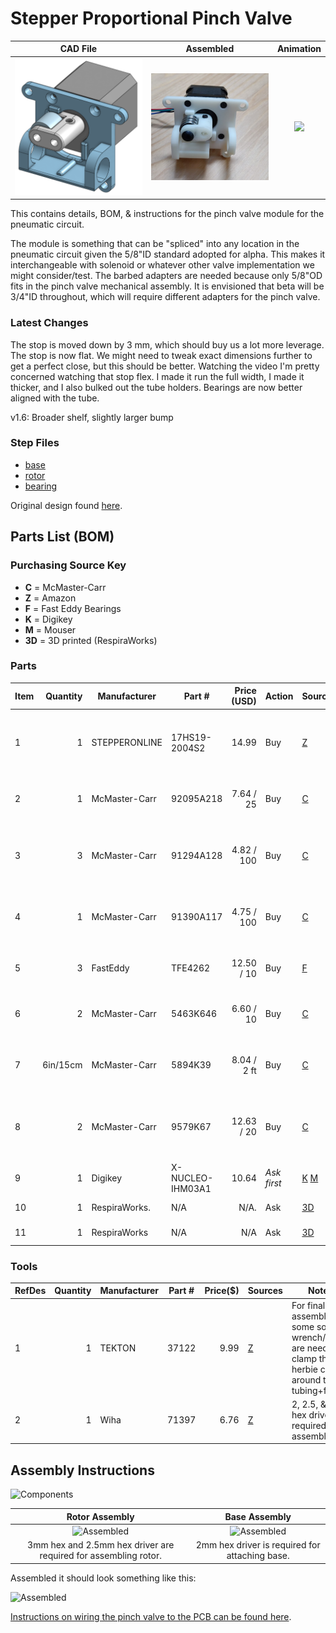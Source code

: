 # Stepper Proportional Pinch Valve

  CAD File         |  Assembled         |Animation           
:------------------:|:-----------------:|:-------------------------:
![](rendering_1_6.png)  |  ![](assembled.png)  |  ![](animation.gif)


This contains details, BOM, & instructions for the pinch valve module for the pneumatic circuit. 

The module is something that can be "spliced" into any location in the pneumatic circuit given the 5/8"ID standard adopted for alpha. This makes it interchangeable with solenoid or whatever other valve implementation we might consider/test. The barbed adapters are needed because only 5/8"OD fits in the pinch valve mechanical assembly. It is envisioned that beta will be 3/4"ID throughout, which will require different adapters for the pinch valve.

### Latest Changes

The stop is moved down by 3 mm, which should buy us a lot more leverage.
The stop is now flat. We might need to tweak exact dimensions further to get a perfect close, but this should be better.
Watching the video I'm pretty concerned watching that stop flex. I made it run the full width, I made it thicker, and I also bulked out the tube holders.
Bearings are now better aligned with the tube.

v1.6: Broader shelf, slightly larger bump

### Step Files

- [base](exhaust%20pinch%20valve%201.6%20-%20base.step)
- [rotor](exhaust%20pinch%20valve%201.6%20-%20rotor.step)
- [bearing](exhaust%20pinch%20valve%201.6%20-%20bearing.step)

Original design found
[here](https://cad.onshape.com/documents/3fe0c1f79c482144c267173d/w/2ad1c08071a25185f9c78c68/e/764ab1c89ba2f5ce8cf4b650).

## Parts List (BOM)

### Purchasing Source Key

* **C** = McMaster-Carr
* **Z** = Amazon
* **F** = Fast Eddy Bearings
* **K** = Digikey
* **M** = Mouser
* **3D** = 3D printed (RespiraWorks)

### Parts 

| Item | Quantity | Manufacturer  | Part #              | Price (USD)     | Action     | Sources         | Notes |
| ------ |---------:| ------------- | ------------------- | ------------:| ------------ |-----------------| ----- |
| 1      |        1 | STEPPERONLINE | 17HS19-2004S2       |       14.99  | Buy          | [Z][1amzn]      | Stepper motor. Make sure to get one with the full-cut D-shaft. |
| 2      |        1 | McMaster-Carr | 92095A218           |   7.64 / 25  | Buy          | [C][2mcmc]      | M5x30mm button head. Axle for bearing. |
| 3      |        3 | McMaster-Carr | 91294A128           |  4.82 / 100  | Buy          | [C][3mcmc]      | M3x8mm flat head. Attaches frame to stepper body |
| 4      |        1 | McMaster-Carr | 91390A117           |  4.75 / 100  | Buy          | [C][4mcmc]      | M5x5mm set screw. Attaches rotor to stepper |
| 5      |        3 | FastEddy      | TFE4262             |  12.50 / 10  | Buy          | [F][5fast]      | 5x16x5 Metal shielded bearings |
| 6      |        2 | McMaster-Carr | 5463K646            |  6.60 / 10   | Buy          | [C][6mcmc]      | Reducer 5/8"ID <-> 1/2"ID, single barb |
| 7      | 6in/15cm | McMaster-Carr | 5894K39             |  8.04 / 2 ft | Buy          | [C][7mcmc]      | Continuous-Flex Soft Tygon PVC Tubing, 1/2" ID, 5/8" OD |
| 8      |        2 | McMaster-Carr | 9579K67              |  12.63 / 20  | Buy         | [C][8mcmc]      | Easy-Install Double Snap-Grip Clamps, 1/2" to 19/32" ID |
| 9     |         1 | Digikey       | X-NUCLEO-IHM03A1     |        10.64 | *Ask first* | [K][9key] [M][9mr]      | Stepper driver dev board |
| 10     |        1 | RespiraWorks. | N/A                  |       N/A.   | Ask         | [3D][103d]      | BASE - 3D printed |
| 11     |        1 | RespiraWorks  | N/A                  |       N/A    | Ask         | [3D][103d]      | ROTOR - 3D printed |

[1amzn]:   https://www.amazon.com/dp/B07Z1J8JWH/ref=cm_sw_r_cp_api_i_d.zUEbRBKGSVW
[2mcmc]:   https://www.mcmaster.com/catalog/92095A218
[3mcmc]:   https://www.mcmaster.com/catalog/91294A128
[4mcmc]:   https://www.mcmaster.com/catalog/91390A117
[5fast]:   https://www.fasteddybearings.com/5x16x5-metal-shielded-bearing-625-zz-10-units/
[6mcmc]:   https://www.mcmaster.com/catalog/5463K646
[7mcmc]:   https://www.mcmaster.com/catalog/5894K39
[8mcmc]:   https://www.mcmaster.com/catalog/9579K67
[9key]:   https://www.digikey.com/short/z442qt
[9mr]:     https://www.mouser.com/ProductDetail/511-X-NUCLEO-IHM03A1
[103d]:    https://github.com/RespiraWorks/SystemDesign/blob/grace-pinch-valve-updates/2_Research_&_Development/Project-Pinch_Valve/README.md#exported-step-files


### Tools

| RefDes | Quantity | Manufacturer  | Part #              | Price($)     | Sources         | Notes |
| ------ |---------:| ------------- | ------------------- | ------------:|-----------------| ----- |
| 1      |        1 | TEKTON | 37122       |       9.99  | [Z][2amzn]      | For final assembly, some sort of wrench/pliers are needed to clamp the herbie clips around the tubing+fitting. |
| 2      |        1 | Wiha | 71397       |       6.76  | [Z][3amzn]      | 2, 2.5, & 3mm hex drivers required for assembly.  |

[2amzn]:   https://www.amazon.com/TEKTON-2-Inch-Joint-Pliers-37122/dp/B00KLY1FAY
[3amzn]:   https://www.amazon.com/Wiha-71397-Metric-Insert-6-Piece/dp/B0084B7S70/ref=sr_1_4?dchild=1&keywords=3mm+hex&qid=1590347774&sr=8-4

## Assembly Instructions

![Components](pinch-valve-components.jpg)

Rotor Assembly                     |  Base Assembly           |   
:---------------------------------:|:-------------------------: 
![Assembled](pinch-assembling1.jpg)|  ![Assembled](pinch-assembling2.jpg)  
3mm hex and 2.5mm hex driver are required for assembling rotor.|  2mm hex driver is required for attaching base.

Assembled it should look something like this:

![Assembled](pinch-valve-assembled.jpg)

[Instructions on wiring the pinch valve to the PCB can be found here](https://github.com/RespiraWorks/pcbreathe).
